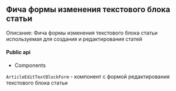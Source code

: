 ## Фича формы изменения текстового блока статьи

Описание: Фича формы изменения текстового блока статьи используемая для создания и редактирования статей

#### Public api

-   Components

`ArticleEditTextBlockForm` - компонент с формой редактирования текстового блока статьи
